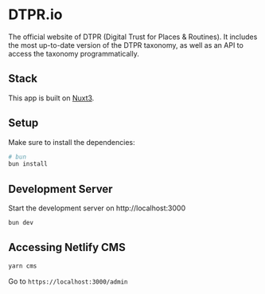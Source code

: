 # DTPR.io

The official website of DTPR (Digital Trust for Places & Routines). It includes the most up-to-date version of the DTPR taxonomy, as well as an API to access the taxonomy programmatically.

## Stack

This app is built on [Nuxt3](https://v3.nuxtjs.org/).

## Setup

Make sure to install the dependencies:

```bash
# bun
bun install
```

## Development Server

Start the development server on http://localhost:3000

```bash
bun dev
```

## Accessing Netlify CMS

```bash
yarn cms
```

Go to `https://localhost:3000/admin`
